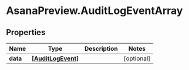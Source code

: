 # AsanaPreview.AuditLogEventArray

## Properties
Name | Type | Description | Notes
------------ | ------------- | ------------- | -------------
**data** | [**[AuditLogEvent]**](AuditLogEvent.md) |  | [optional] 
